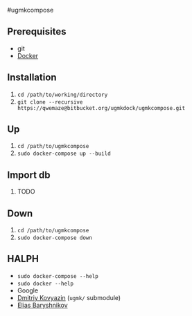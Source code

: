 #ugmkcompose

## Prerequisites
- git
- [Docker](https://docs.docker.com/engine/installation/)

## Installation
1. ```cd /path/to/working/directory```
1. ```git clone --recursive https://qwemaze@bitbucket.org/ugmkdock/ugmkcompose.git```

## Up
1. ```cd /path/to/ugmkcompose```
1. ```sudo docker-compose up --build```

## Import db
1. TODO

## Down
1. ```cd /path/to/ugmkcompose```
1. ```sudo docker-compose down```

## HALPH
- ```sudo docker-compose --help```
- ```sudo docker --help```
- Google
- [Dmitriy Kovyazin](mailto:dkoviazin@gmail.com) (```ugmk/``` submodule)
- [Elias Baryshnikov](mailto:qwelias@gmail.com)
